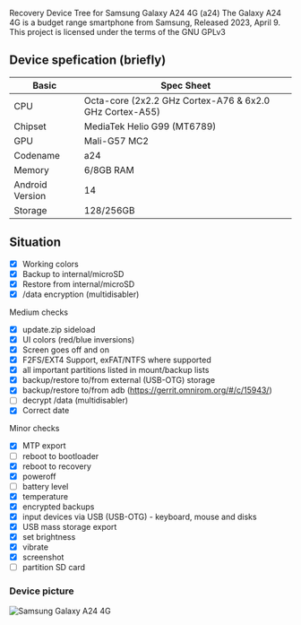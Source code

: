 Recovery Device Tree for Samsung Galaxy A24 4G (a24)
The Galaxy A24 4G is a budget range smartphone from Samsung, Released 2023, April 9. This project is licensed under the terms of the GNU GPLv3

## Device spefication (briefly)
|Basic               |Spec Sheet                                                    |
|--                  |--                                                            |
|CPU                 |Octa-core (2x2.2 GHz Cortex-A76 & 6x2.0 GHz Cortex-A55)       |
|Chipset             |MediaTek Helio G99 (MT6789)                                   |
|GPU                 |Mali-G57 MC2                                                  |
|Codename            |a24                                                           |
|Memory              |6/8GB RAM                                                     |
|Android Version     |14                                                            |
|Storage             |128/256GB                                                     |

## Situation
- [X] Working colors
- [X] Backup to internal/microSD
- [X] Restore from internal/microSD
- [X] /data encryption (multidisabler)

Medium checks
- [X] update.zip sideload
- [X] UI colors (red/blue inversions)
- [X] Screen goes off and on
- [X] F2FS/EXT4 Support, exFAT/NTFS where supported
- [X] all important partitions listed in mount/backup lists
- [X] backup/restore to/from external (USB-OTG) storage
- [X] backup/restore to/from adb (https://gerrit.omnirom.org/#/c/15943/)
- [ ] decrypt /data (multidisabler)
- [X] Correct date

Minor checks
- [X] MTP export
- [ ] reboot to bootloader
- [X] reboot to recovery
- [X] poweroff
- [ ] battery level
- [X] temperature
- [X] encrypted backups
- [X] input devices via USB (USB-OTG) - keyboard, mouse and disks
- [X] USB mass storage export
- [X] set brightness
- [X] vibrate
- [X] screenshot
- [ ] partition SD card

### Device picture
![Samsung Galaxy A24 4G](https://fdn2.gsmarena.com/vv/pics/samsung/samsung-galaxy-a24-4g-7.jpg)

